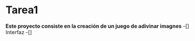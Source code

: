 # Tarea1
**Este proyecto consiste en la creación de un juego de adivinar imagnes**
-[] Interfaz
-[] 

